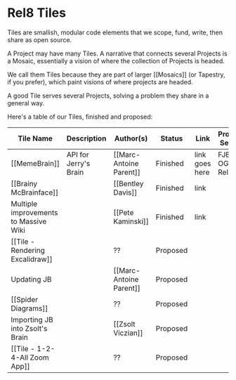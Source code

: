 # Rel8 Tiles
Tiles are smallish, modular code elements that we scope, fund, write, then share as open source. 

A Project may have many Tiles. A narrative that connects several Projects is a Mosaic, essentially a vision of where the collection of Projects is headed. 

We call them Tiles because they are part of larger [[Mosaics]] (or Tapestry, if you prefer), which paint visions of where projects are headed. 

A good Tile serves several Projects, solving a problem they share in a general way. 

Here's a table of our Tiles, finished and proposed:

| Tile Name                             |  Description   | Author(s)               | Status   | Link           | Projects Served |
| ------------------------------------- | --- | ----------------------- | -------- | -------------- | --------------- |
| [[MemeBrain]]                         | API for Jerry's Brain    | [[Marc-Antoine Parent]] | Finished | link goes here | FJB, OGM, Rel8  |
| [[Brainy McBrainface]]                |     | [[Bentley Davis]]       | Finished | link           |                 |
| Multiple improvements to Massive Wiki |     | [[Pete Kaminski]]       | Finished | link           |                 |
| [[Tile - Rendering Excalidraw]]       |     | ??                      | Proposed |                |                 |
| Updating JB                           |     | [[Marc-Antoine Parent]] | Proposed |                |                 |
| [[Spider Diagrams]]                   |     | ??                      | Proposed |                |                 |
| Importing JB into Zsolt's Brain       |     | [[Zsolt Viczian]]       | Proposed |                |                 |
| [[Tile - 1-2-4-All Zoom App]]         |     | ??                      | Proposed |                |                 |
